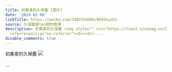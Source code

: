 ```yaml
---
title: 初桑拿的久保醬 [图片]
date: '2024-02-08'
linkTitle: https://weibo.com/5402554084/NFEOoydJc
source: 久保醬是ten使的微博
description: 初桑拿的久保醬 <img style="" src="https://tvax2.sinaimg.cn/large/005TCz76gy1hmmgvcc107j30u00mhtbp.jpg"
  referrerpolicy="no-referrer"><br><br> ...
disable_comments: true
---
```

初桑拿的久保醬 <img style="" src="https://tvax2.sinaimg.cn/large/005TCz76gy1hmmgvcc107j30u00mhtbp.jpg" referrerpolicy="no-referrer"><br><br> ...